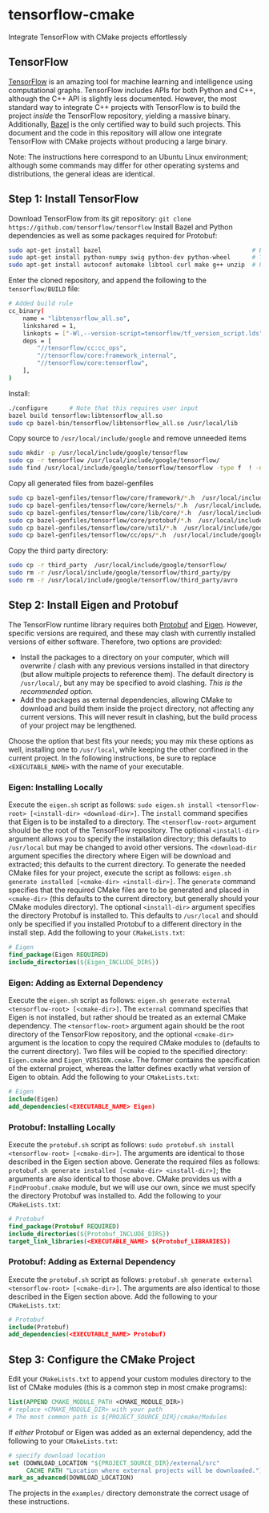 # tensorflow-cmake
Integrate TensorFlow with CMake projects effortlessly

## TensorFlow
[TensorFlow](https://www.tensorflow.org/) is an amazing tool for machine learning and intelligence using computational graphs.
TensorFlow includes APIs for both Python and C++, although the C++ API is slightly less documented.  However, the most standard
way to integrate C++ projects with TensorFlow is to build the project *inside* the TensorFlow repository, yielding a massive binary.
Additionally, [Bazel](http://www.bazel.io/) is the only certified way to build such projects. This document and the code in this
repository will allow one integrate TensorFlow with CMake projects without producing a large binary.

Note: The instructions here correspond to an Ubuntu Linux environment; although some commands may differ for other operating systems and distributions, the general ideas are identical.

## Step 1: Install TensorFlow
Download TensorFlow from its git repository: `git clone https://github.com/tensorflow/tensorflow`
Install Bazel and Python dependencies as well as some packages required for Protobuf: 
```bash
sudo apt-get install bazel                                          # Bazel
sudo apt-get install python-numpy swig python-dev python-wheel      # TensorFlow
sudo apt-get install autoconf automake libtool curl make g++ unzip  # Protobuf
```
Enter the cloned repository, and append the following to the `tensorflow/BUILD` file:
```bash
# Added build rule
cc_binary(
    name = "libtensorflow_all.so",
    linkshared = 1,
    linkopts = ["-Wl,--version-script=tensorflow/tf_version_script.lds"],
    deps = [
        "//tensorflow/cc:cc_ops",
        "//tensorflow/core:framework_internal",
        "//tensorflow/core:tensorflow",
    ],
)
```
Install:
```bash
./configure      # Note that this requires user input
bazel build tensorflow:libtensorflow_all.so
sudo cp bazel-bin/tensorflow/libtensorflow_all.so /usr/local/lib
```
Copy source to `/usr/local/include/google` and remove unneeded items
```bash
sudo mkdir -p /usr/local/include/google/tensorflow
sudo cp -r tensorflow /usr/local/include/google/tensorflow/
sudo find /usr/local/include/google/tensorflow/tensorflow -type f  ! -name "*.h" -delete
```
Copy all generated files from bazel-genfiles
```bash
sudo cp bazel-genfiles/tensorflow/core/framework/*.h  /usr/local/include/google/tensorflow/tensorflow/core/framework
sudo cp bazel-genfiles/tensorflow/core/kernels/*.h  /usr/local/include/google/tensorflow/tensorflow/core/kernels
sudo cp bazel-genfiles/tensorflow/core/lib/core/*.h  /usr/local/include/google/tensorflow/tensorflow/core/lib/core
sudo cp bazel-genfiles/tensorflow/core/protobuf/*.h  /usr/local/include/google/tensorflow/tensorflow/core/protobuf
sudo cp bazel-genfiles/tensorflow/core/util/*.h  /usr/local/include/google/tensorflow/tensorflow/core/util
sudo cp bazel-genfiles/tensorflow/cc/ops/*.h  /usr/local/include/google/tensorflow/tensorflow/cc/ops
```
Copy the third party directory:
```bash
sudo cp -r third_party  /usr/local/include/google/tensorflow/
sudo rm -r /usr/local/include/google/tensorflow/third_party/py
sudo rm -r /usr/local/include/google/tensorflow/third_party/avro
```


## Step 2: Install Eigen and Protobuf
The TensorFlow runtime library requires both [Protobuf](https://developers.google.com/protocol-buffers/) and [Eigen](http://eigen.tuxfamily.org/index.php?title=Main_Page).
However, specific versions are required, and these may clash with currently installed versions of either software.  Therefore, two options are
provided:

- Install the packages to a directory on your computer, which will overwrite / clash with any previous versions installed in that directory (but allow multiple projects to reference them).
The default directory is `/usr/local/`, but any may be specified to avoid clashing. *This is the recommended option.*
- Add the packages as external dependencies, allowing CMake to download and build them inside the project directory, not affecting any current versions.  This will never result in clashing,
but the build process of your project may be lengthened.

Choose the option that best fits your needs; you may mix these options as well, installing one to `/usr/local`, while keeping the other confined in the current project.  In the following 
instructions, be sure to replace `<EXECUTABLE_NAME>` with the name of your executable.

### Eigen: Installing Locally
Execute the `eigen.sh` script as follows: `sudo eigen.sh install <tensorflow-root> [<install-dir> <download-dir>]`. The `install` command specifies that Eigen is to be installed to 
a directory. The `<tensorflow-root>` argument should be the root of the TensorFlow repository. The optional `<install-dir>` argument allows you to specify the installation directory;
this defaults to `/usr/local` but may be changed to avoid other versions.  The `<download-dir` argument specifies the directory where Eigen will be download and extracted; this defaults
to the current directory.  To generate the needed CMake files for your project, execute the script as follows: `eigen.sh generate installed [<cmake-dir> <install-dir>]`.  The `generate` 
command specifies that the required CMake files are to be generated and placed in `<cmake-dir>` (this defaults to the current directory, but generally should your CMake modules directory).
The optional `<install-dir>` argument specifies the directory Protobuf is installed to.  This defaults to `/usr/local` and should only be specified if you installed Protobuf to a different 
directory in the install step.  Add the following to your `CMakeLists.txt`:
```CMake
# Eigen
find_package(Eigen REQUIRED)
include_directories(${Eigen_INCLUDE_DIRS})
```

### Eigen: Adding as External Dependency
Execute the `eigen.sh` script as follows: `eigen.sh generate external <tensorflow-root> [<cmake-dir>]`. The `external` command specifies that Eigen is not
installed, but rather should be treated as an external CMake dependency. The `<tensorflow-root>` argument again should be the root directory of the TensorFlow repository,
and the optional `<cmake-dir>` argument is the location to copy the required CMake modules to (defaults to the current directory).  Two files will be copied
to the specified directory: `Eigen.cmake` and `Eigen_VERSION.cmake`. The former contains the specification of the external project, whereas the latter defines
exactly what version of Eigen to obtain.  Add the following to your `CMakeLists.txt`:
```CMake
# Eigen
include(Eigen)
add_dependencies(<EXECUTABLE_NAME> Eigen)
```


### Protobuf: Installing Locally
Execute the `protobuf.sh` script as follows: `sudo protobuf.sh install <tensorflow-root> [<cmake-dir>]`. The arguments are identical to those described in the Eigen
section above.  Generate the required files as follows: `protobuf.sh generate installed [<cmake-dir> <install-dir>]`; the arguments are also identical to those above. 
CMake provides us with a `FindProobuf.cmake` module, but we will use our own, since we must specify the directory Protobuf was installed to.  Add the following to 
your `CMakeLists.txt`:
```CMake
# Protobuf
find_package(Protobuf REQUIRED)
include_directories(${Protobuf_INCLUDE_DIRS})
target_link_libraries(<EXECUTABLE_NAME> ${Protobuf_LIBRARIES})
```

### Protobuf: Adding as External Dependency
Execute the `protobuf.sh` script as follows: `protobuf.sh generate external <tensorflow-root> [<cmake-dir>]`. The arguments are also identical to those described in the Eigen
section above.  Add the following to your `CMakeLists.txt`:
```CMake
# Protobuf
include(Protobuf)
add_dependencies(<EXECUTABLE_NAME> Protobuf)
```

## Step 3: Configure the CMake Project

Edit your `CMakeLists.txt` to append your custom modules directory to the list of CMake modules (this is a common step in most cmake programs):
```CMake
list(APPEND CMAKE_MODULE_PATH <CMAKE_MODULE_DIR>)
# replace <CMAKE_MODULE_DIR> with your path
# The most common path is ${PROJECT_SOURCE_DIR}/cmake/Modules
```
If *either* Protobuf or Eigen was added as an external dependency, add the following to your `CMakeLists.txt`:
 
```CMake
# specify download location
set (DOWNLOAD_LOCATION "${PROJECT_SOURCE_DIR}/external/src"
     CACHE PATH "Location where external projects will be downloaded.")
mark_as_advanced(DOWNLOAD_LOCATION)
```

The projects in the `examples/` directory demonstrate the correct usage of these instructions.
